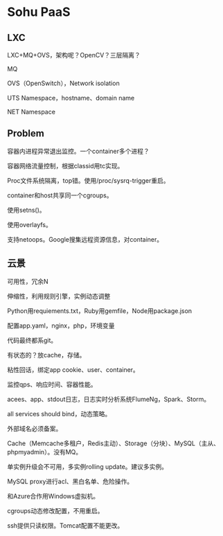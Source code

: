 # Sohu PaaS

## LXC

LXC+MQ+OVS，架构呢？OpenCV？三层隔离？

MQ

OVS（OpenSwitch），Network isolation

UTS Namespace，hostname、domain name

NET Namespace

## Problem

容器内进程异常退出监控。一个container多个进程？

容器网络流量控制，根据classid用tc实现。

Proc文件系统隔离，top错。使用/proc/sysrq-trigger重启。

container和host共享同一个cgroups。

使用setns()。

使用overlayfs。

支持netoops。Google搜集远程资源信息，对container。

## 云景

可用性，冗余N

伸缩性，利用规则引擎，实例动态调整

Python用requiements.txt，Ruby用gemfile，Node用package.json

配置app.yaml，nginx，php，环境变量

代码最终都系git。

有状态的？放cache，存储。

粘性回话，绑定app cookie、user、container。

监控qps、响应时间、容器性能。

acees、app、stdout日志，日志实时分析系统FlumeNg，Spark、Storm。

all services should bind，动态策略。

外部域名必须备案。

Cache（Memcache多租户，Redis主动）、Storage（分块）、MySQL（主从、phpmyadmin）。没有MQ。

单实例升级会不可用，多实例rolling update。建议多实例。

MySQL proxy进行acl、黑白名单、危险操作。

和Azure合作用Windows虚拟机。

cgroups动态修改配置，不用重启。

ssh提供只读权限。Tomcat配置不能更改。
